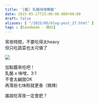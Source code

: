 ```yaml
---
title: '[醬] 乳酪味噌蘸醬'
date: 2015-05-27T23:00:00.000+08:00
draft: false
aliases: [ "/2015/05/blog-post_27.html" ]
tags : [handmade - 開伙]
---
```


宵夜時間，不要吃得太heavy  
但只吃蔬菜也太可憐了  

![](/images/yogurtmiso.jpg)

加點醬來吃吧！  
乳酪 x 味噌，3:1  
不會太鹹就OK  
再落些七味粉就更香（微辣）  
  
誰說吃宵夜一定會肥？
